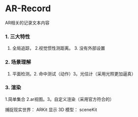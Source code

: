 # AR-Record
AR相关的记录文本内容

### 1. 三大特性
1. 全局追踪， 2.视觉惯性测距离。 3. 没有外部设置

### 2. 场景理解
1. 平面检测。2. 命中测试（动作）3。光估计（采用光照更加逼真）

### 3. 渲染
1.简单集合 2.ar视图。3。自定义渲染（采用官方符合的）

捕捉现实世界： ARKit
显示 3D 模型： sceneKit
